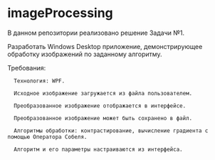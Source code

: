 # imageProcessing
В данном репозитории реализовано решение Задачи №1.

Разработать Windows Desktop приложение, демонстрирующее обработку изображений по заданному алгоритму.

Требования:

      Технология: WPF.
  
      Исходное изображение загружается из файла пользователем.
  
      Преобразованное изображение отображается в интерфейсе.
  
      Преобразованное изображение может быть сохранено в файл.
  
      Алгоритмы обработки: контрастирование, вычисление градиента с помощью Оператора Собеля.
  
      Алгоритм и его параметры настраиваются из интерфейса.
